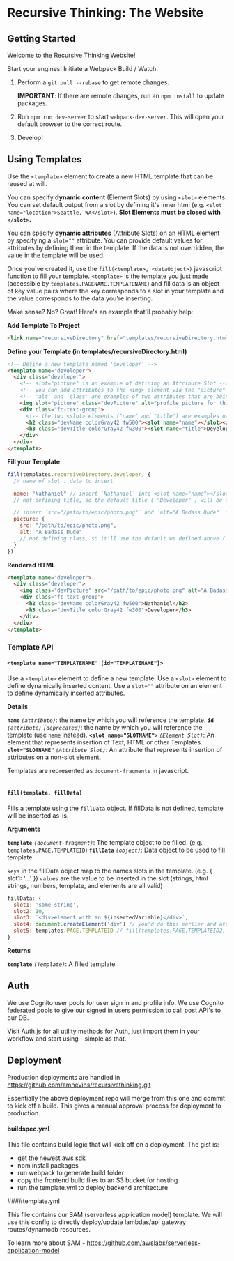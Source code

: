 # Recursive Thinking: The Website

## Getting Started

Welcome to the Recursive Thinking Website!

Start your engines! Initiate a Webpack Build / Watch.

1. Perform a `git pull --rebase` to get remote changes.  

    **IMPORTANT**: If there are remote changes, run an `npm install` to update packages.

2. Run `npm run dev-server` to start `webpack-dev-server`. This will open your default browser to the correct route.

3. Develop!


## Using Templates

Use the `<template>` element to create a new HTML template that can be reused at will.

You can specify **dynamic content** (Element Slots) by using `<slot>` elements. You can set default output from a slot by defining it's inner html (e.g. `<slot name="location">Seattle, WA</slot>`). **Slot Elements must be closed with `</slot>`.**

You can specify **dynamic attributes** (Attribute Slots) on an HTML element by specifying a `slot=""` attribute. You can provide default values for attributes by defining them in the template. If the data is not overridden, the value in the template will be used.

Once you've created it, use the `fill(<template>, <dataObject>)` javascript function to fill your template. `<template>` is the template you just made (accessible by `templates.PAGENAME.TEMPLATENAME`) and fill data is an object of key value pairs where the key corresponds to a slot in your template and the value corresponds to the data you're inserting.

Make sense? No? Great! Here's an example that'll probably help:

**Add Template To Project**
```html
<link name="recursiveDirectory" href="templates/recursiveDirectory.html" type="text/html" rel="import">
```

**Define your Template (in templates/recursiveDirectory.html)**
```html
<!-- Define a new template named 'developer' -->
<template name="developer">
  <div class="developer">
    <!-- slot="picture" is an example of defining an Attribute Slot -->
    <!-- you can add attributes to the <img> element via the "picture" slot -->
    <!-- 'alt' and 'class' are examples of two attributes that are being defaulted -->
    <img slot="picture" class="devPicture" alt="profile picture for this developer">
    <div class="fc-text-group">
      <!-- the two <slot> elements ("name" and "title") are examples of Element Slots -->
      <h2 class="devName colorGray42 fw500"><slot name="name"></slot></h2>
      <h3 class="devTitle colorGray42 fw300"><slot name="title">Developer</slot></h3>
    </div>
  </div>
</template>
```

**Fill your Template**
```js
fill(templates.recursiveDirectory.developer, {
  // name of slot : data to insert

  name: "Nathaniel" // insert `Nathaniel` into <slot name="name"></slot> as HTML
  // not defining title, so the default title ( "Developer" ) will be used

  // insert `src="/path/to/epic/photo.png"` and `alt="A Badass Dude"` into slot="picture" as attributes
  picture: {
    src: "/path/to/epic/photo.png",
    alt: "A Badass Dude"
    // not defining class, so it'll use the default we defined above ( "fc-text-group" )
  }
})
```

**Rendered HTML**

```html
<template name="developer">
  <div class="developer">
    <img class="devPicture" src="/path/to/epic/photo.png" alt="A Badass Dude">
    <div class="fc-text-group">
      <h2 class="devName colorGray42 fw500">Nathaniel</h2>
      <h3 class="devTitle colorGray42 fw300">Developer</h3>
    </div>
  </div>
</template>
```

### Template API

#### `<template name="TEMPLATENAME" [id="TEMPLATENAME"]>`

Use a `<template>` element to define a new template.
Use a `<slot>` element to define dynamically inserted content.
Use a `slot=""` attribute on an element to define dynamically inserted attributes.

**Details**

**`name`** *`(attribute)`*: the name by which you will reference the template.
**`id`** *`(attribute)`* *`[deprecated]`*: the name by which you will reference the template (use `name` instead).
**`<slot name="SLOTNAME">`** *`(Element Slot)`*: An element that represents insertion of Text, HTML or other Templates.
**`slot="SLOTNAME"`** *`(Attribute Slot)`*: An attribute that represents insertion of attributes on a non-slot element.

Templates are represented as `document-fragments` in javascript.
<br>
<br>

#### `fill(template, fillData)`

Fills a template using the `fillData` object. If fillData is not defined, template will be inserted as-is.

**Arguments**

**`template`** *`(document-fragment)`*: The template object to be filled. (e.g. `templates.PAGE.TEMPLATEID`)
**`fillData`** *`(object)`*: Data object to be used to fill template.

`keys` in the fillData object map to the names slots in the template. (e.g. { slot1: '...' })
`values` are the value to be inserted in the slot (strings, html strings, numbers, template, and elements are all valid)

```js
fillData: {
  slot1: 'some string',
  slot2: 10,
  slot3: `<div>element with an ${insertedVariable}</div>`,
  slot4: document.createElement('div') // you'd do this earlier and attach some data here, probably
  slot5: templates.PAGE.TEMPLATEID // fill(templates.PAGE.TEMPLATEID2, {...}) is also supported
}
```

**Returns**

**`template`** *`(Template)`*: A filled template

## Auth

We use Cognito user pools for user sign in and profile info.
We use Cognito federated pools to give our signed in users
permission to call post API's to our DB.

Visit Auth.js for all utility methods for Auth, just import them
in your workflow and start using - simple as that.

## Deployment

Production deployments are handled in https://github.com/amnevins/recursivethinking.git

Essentially the above deployment repo will merge from this one and commit to kick off a build.  This gives  a manual approval process for deployment to production.


#### buildspec.yml

This file contains build logic that will kick off on a deployment.
The gist is:
- get the newest aws sdk
- npm install packages
- run webpack to generate build folder
- copy the frontend build files to an S3 bucket for hosting
- run the template.yml to deploy backend architecture

####template.yml

This file contains our SAM (serverless application model) template.  We will use this config to directly deploy/update lambdas/api gateway routes/dynamodb resources.

To learn more about SAM - https://github.com/awslabs/serverless-application-model
